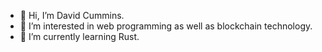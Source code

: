 - 👋 Hi, I’m David Cummins.
- 👀 I’m interested in web programming as well as blockchain technology.
- 🌱 I’m currently learning Rust.

<!---
davidcummins/davidcummins is a ✨ special ✨ repository because its `README.md` (this file) appears on your GitHub profile.
You can click the Preview link to take a look at your changes.
--->
